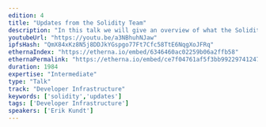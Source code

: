 ```yaml
---
edition: 4
title: "Updates from the Solidity Team"
description: "In this talk we will give an overview of what the Solidity team has worked on in 2017/2018 and what our plans our for the next year. It will cover features, challenges and plans."
youtubeUrl: "https://youtu.be/a3NBhuhNJaw"
ipfsHash: "QmX84xKz8N5j8DDJkYGspgo77Ft7Cfc58TtE6NqgXoJFRq"
ethernaIndex: "https://etherna.io/embed/6346460ac02259b06a2ffb58"
ethernaPermalink: "https://etherna.io/embed/ce7f04761af5f3bb992297412475e047a29e1363b525ebbd2a5d1e91e782c9b0"
duration: 1984
expertise: "Intermediate"
type: "Talk"
track: "Developer Infrastructure"
keywords: ['solidity','updates']
tags: ['Developer Infrastructure']
speakers: ['Erik Kundt']
---
```


